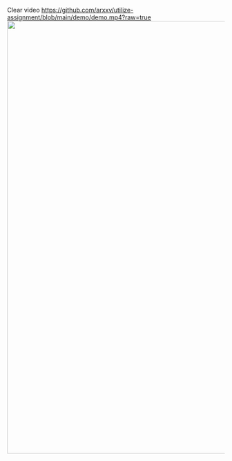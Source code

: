 Clear video https://github.com/arxxv/utilize-assignment/blob/main/demo/demo.mp4?raw=true
<img src="https://github.com/arxxv/utilize-assignment/blob/main/demo/demo.gif" width="1000" />

